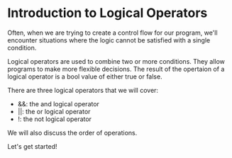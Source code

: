 # Introduction to Logical Operators

Often, when we are trying to create a control flow for our program, we'll
encounter situations where the logic cannot be satisfied with a single condition.

Logical operators are used to combine two or more conditions. They allow programs to make more flexible decisions.
The result of the opertaion of a logical operator is a bool value of either true or false. 

There are three logical operators that we will cover: 

- &&: the and logical operator
- ||: the or logical operator
- !: the not logical operator

We will also discuss the order of operations. 

Let's get started!


